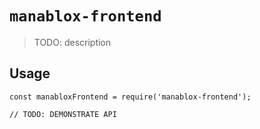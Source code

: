 # `manablox-frontend`

> TODO: description

## Usage

```
const manabloxFrontend = require('manablox-frontend');

// TODO: DEMONSTRATE API
```
